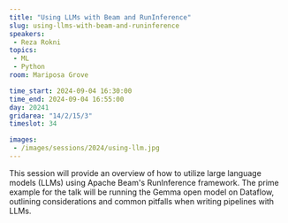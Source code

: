 ```yaml
---
title: "Using LLMs with Beam and RunInference"
slug: using-llms-with-beam-and-runinference
speakers:
 - Reza Rokni
topics:
 - ML
 - Python
room: Mariposa Grove

time_start: 2024-09-04 16:30:00
time_end: 2024-09-04 16:55:00
day: 20241
gridarea: "14/2/15/3"
timeslot: 34

images:
 - /images/sessions/2024/using-llm.jpg 
---
```


This session will provide an overview of how to utilize large language models (LLMs) using Apache Beam's RunInference framework. The prime example for the talk will be running the Gemma open model on Dataflow, outlining considerations and common pitfalls when writing pipelines with LLMs.